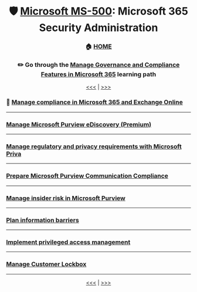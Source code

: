 <div align="center">

# 🛡️ [Microsoft MS-500](ms-500-index.md): Microsoft 365 Security Administration
### 🏠 [HOME](README.md)
### ✏️ Go through the [Manage Governance and Compliance Features in Microsoft 365](https://learn.microsoft.com/en-gb/training/paths/manage-governance-compliance-features-microsoft-365/) learning path

[<<<](ms-500-part3.md) | [>>>](ms-500-part1.md)
      
</div>

           
### 📝 [Manage compliance in Microsoft 365 and Exchange Online](https://learn.microsoft.com/en-gb/training/modules/m365-messaging-manage-compliance/)
      
      
- - -
      
      
      

### [Manage Microsoft Purview eDiscovery (Premium)](https://learn.microsoft.com/en-gb/training/modules/manage-microsoft-purview-ediscovery-premium/)
      
      
      
- - -

      
      

### [Manage regulatory and privacy requirements with Microsoft Priva](https://learn.microsoft.com/en-gb/training/modules/manage-regulatory-privacy-requirements-microsoft-priva/)
      
      
      
- - -

      
      

### [Prepare Microsoft Purview Communication Compliance](https://learn.microsoft.com/en-gb/training/modules/m365-compliance-insider-prepare-communication-compliance/)
      
      
      
- - -



### [Manage insider risk in Microsoft Purview](https://learn.microsoft.com/en-gb/training/modules/m365-compliance-insider-manage-insider-risk/)
      
      
      
- - -


### [Plan information barriers](https://learn.microsoft.com/en-gb/training/modules/m365-compliance-insider-plan-information-barriers/)
      
      
      
- - -

### [Implement privileged access management](https://learn.microsoft.com/en-gb/training/modules/m365-compliance-insider-implement-privileged-access-management/)
      
      
      
- - -


### [Manage Customer Lockbox](https://learn.microsoft.com/en-gb/training/modules/m365-compliance-insider-manage-customer-lockbox/)
      


- - -

<div align="center">

[<<<](ms-500-part3.md) | [>>>](ms-500-part1.md)
      
</div>
